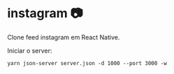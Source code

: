 # instagram 📷
Clone feed instagram em React Native.

Iniciar o server:

<code>yarn json-server server.json -d 1000 --port 3000 -w</code>

